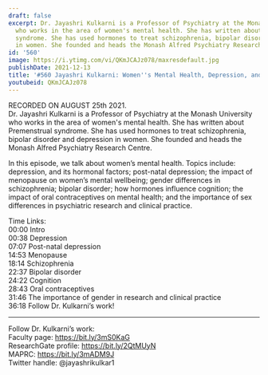 ```yaml
---
draft: false
excerpt: Dr. Jayashri Kulkarni is a Professor of Psychiatry at the Monash University
  who works in the area of women's mental health. She has written about Premenstrual
  syndrome. She has used hormones to treat schizophrenia, bipolar disorder and depression
  in women. She founded and heads the Monash Alfred Psychiatry Research Centre.
id: '560'
image: https://i.ytimg.com/vi/QKmJCAJz078/maxresdefault.jpg
publishDate: 2021-12-13
title: '#560 Jayashri Kulkarni: Women''s Mental Health, Depression, and Clinical Research'
youtubeid: QKmJCAJz078
---
```

<div class="timelinks">

RECORDED ON AUGUST 25th 2021.  
Dr. Jayashri Kulkarni is a Professor of Psychiatry at the Monash University who works in the area of women's mental health. She has written about Premenstrual syndrome. She has used hormones to treat schizophrenia, bipolar disorder and depression in women. She founded and heads the Monash Alfred Psychiatry Research Centre.

In this episode, we talk about women’s mental health. Topics include: depression, and its hormonal factors; post-natal depression; the impact of menopause on women’s mental wellbeing; gender differences in schizophrenia; bipolar disorder; how hormones influence cognition; the impact of oral contraceptives on mental health; and the importance of sex differences in psychiatric research and clinical practice.

Time Links:  
<time>00:00</time> Intro  
<time>00:38</time> Depression  
<time>07:07</time> Post-natal depression  
<time>14:53</time> Menopause  
<time>18:14</time> Schizophrenia  
<time>22:37</time> Bipolar disorder  
<time>24:22</time> Cognition  
<time>28:43</time> Oral contraceptives  
<time>31:46</time> The importance of gender in research and clinical practice  
<time>36:18</time> Follow Dr. Kulkarni’s work!

---

Follow Dr. Kulkarni’s work:  
Faculty page: https://bit.ly/3mS0KaG  
ResearchGate profile: https://bit.ly/2QtMUyN  
MAPRC: https://bit.ly/3mADM9J  
Twitter handle: @jayashrikulkar1
</div>

